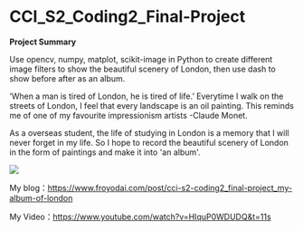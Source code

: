 # CCI_S2_Coding2_Final-Project

**Project Summary**

Use opencv, numpy, matplot, scikit-image in Python to create different image filters to show the beautiful scenery of London, then use dash to show before after as an album.

‘When a man is tired of London, he is tired of life.’  Everytime I walk on the streets of London, I feel that every landscape is an oil painting. This reminds me of one of my favourite impressionism artists -Claude Monet. 

As a overseas student, the life of studying in London is a memory that I will never forget in my life.  So I hope to record the beautiful scenery of London in the form of paintings and make it into 'an album'.

![](https://miro.medium.com/max/4800/1*csL8Wvf0eRfzSY7ypQo6oA.gif)

My blog：https://www.froyodai.com/post/cci-s2-coding2_final-project_my-album-of-london

My Video：https://www.youtube.com/watch?v=HIquP0WDUDQ&t=11s
